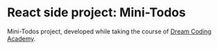 # React side project: Mini-Todos

Mini-Todos project, developed while taking the course of [Dream Coding Academy](https://academy.dream-coding.com).